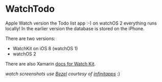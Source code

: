 WatchTodo
========

Apple Watch version the Todo list app :-) on watchOS 2 everything runs locally! In the earlier version the database is stored on the iPhone.

There are two versions:

* WatchKit on iOS 8 (watchOS 1)
* watchOS 2 


There are also Xamarin [docs for Watch Kit](http://developer.xamarin.com/guides/ios/watch/).

*watch screenshots use [Bezel](http://infinitapps.com/bezel/) courtesy of [infinitapps](http://infinitapps.com/)* :)
